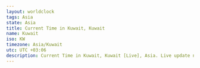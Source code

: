 ```yaml
---
layout: worldclock
tags: Asia
state: Asia
title: Current Time in Kuwait, Kuwait
name: Kuwait
iso: KW
timezone: Asia/Kuwait
utc: UTC +03:06
description: Current Time in Kuwait, Kuwait [Live], Asia. Live update now time in Kuwait, timezone Asia/Kuwait, UTC +03:06, Country ISO code & Current Local Time.
---
```


